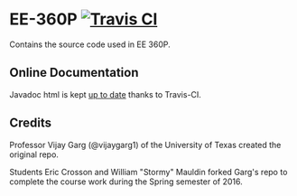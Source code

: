 # EE-360P [![Travis CI](https://travis-ci.org/stormosson/EE-360P.svg?branch=master)](https://travis-ci.org/stormosson/EE-360P)

Contains the source code used in EE 360P.

## Online Documentation

Javadoc html is kept [up to date](http://stormosson.github.io/) thanks to Travis-CI.

## Credits

Professor Vijay Garg (@vijaygarg1) of the University of Texas created the original repo.

Students Eric Crosson and William "Stormy" Mauldin forked Garg's repo to complete the course work during the Spring semester of 2016.
